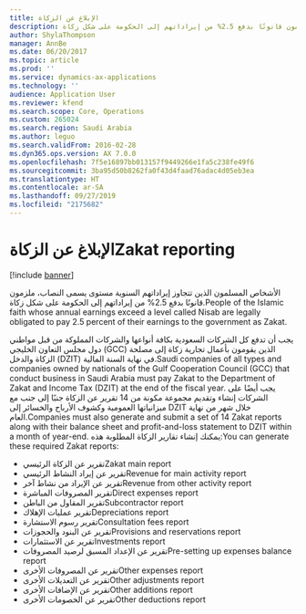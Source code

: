 ```yaml
---
title: الإبلاغ عن الزكاة
description: الأشخاص المسلمون الذين تتجاوز إيراداتهم السنوية مستوى يسمى النصاب، ملزمون قانونًا بدفع 2.5% من إيراداتهم إلى الحكومة على شكل زكاة.
author: ShylaThompson
manager: AnnBe
ms.date: 06/20/2017
ms.topic: article
ms.prod: ''
ms.service: dynamics-ax-applications
ms.technology: ''
audience: Application User
ms.reviewer: kfend
ms.search.scope: Core, Operations
ms.custom: 265024
ms.search.region: Saudi Arabia
ms.author: leguo
ms.search.validFrom: 2016-02-28
ms.dyn365.ops.version: AX 7.0.0
ms.openlocfilehash: 7f5e16897bb013157f9449266e1fa5c238fe49f6
ms.sourcegitcommit: 3ba95d50b8262fa0f43d4faad76adac4d05eb3ea
ms.translationtype: HT
ms.contentlocale: ar-SA
ms.lasthandoff: 09/27/2019
ms.locfileid: "2175682"
---
```

# <a name="zakat-reporting"></a><span data-ttu-id="35cdb-103">الإبلاغ عن الزكاة</span><span class="sxs-lookup"><span data-stu-id="35cdb-103">Zakat reporting</span></span>

[!include [banner](../includes/banner.md)]

<span data-ttu-id="35cdb-104">الأشخاص المسلمون الذين تتجاوز إيراداتهم السنوية مستوى يسمى النصاب، ملزمون قانونًا بدفع 2.5% من إيراداتهم إلى الحكومة على شكل زكاة.</span><span class="sxs-lookup"><span data-stu-id="35cdb-104">People of the Islamic faith whose annual earnings exceed a level called Nisab are legally obligated to pay 2.5 percent of their earnings to the government as Zakat.</span></span>

<span data-ttu-id="35cdb-105">يجب أن تدفع كل الشركات السعودية بكافة أنواعها والشركات المملوكة من قبل مواطني دول مجلس التعاون الخليجي (GCC) الذين يقومون بأعمال تجارية زكاة إلى مصلحة الزكاة والدخل (DZIT) في نهاية السنة المالية.</span><span class="sxs-lookup"><span data-stu-id="35cdb-105">Saudi companies of all types and companies owned by nationals of the Gulf Cooperation Council (GCC) that conduct business in Saudi Arabia must pay Zakat to the Department of Zakat and Income Tax (DZIT) at the end of the fiscal year.</span></span> <span data-ttu-id="35cdb-106">يجب أيضًا على الشركات إنشاء وتقديم مجموعة مكونة من 14 تقرير عن الزكاة جنبًا إلى جنب مع ميزانياتها العمومية وكشوف الأرباح والخسائر إلى DZIT خلال شهر من نهاية العام.</span><span class="sxs-lookup"><span data-stu-id="35cdb-106">Companies must also generate and submit a set of 14 Zakat reports along with their balance sheet and profit-and-loss statement to DZIT within a month of year-end.</span></span> <span data-ttu-id="35cdb-107">يمكنك إنشاء تقارير الزكاة المطلوبة هذه:</span><span class="sxs-lookup"><span data-stu-id="35cdb-107">You can generate these required Zakat reports:</span></span>
-   <span data-ttu-id="35cdb-108">تقرير عن الزكاة الرئيسي</span><span class="sxs-lookup"><span data-stu-id="35cdb-108">Zakat main report</span></span>
-   <span data-ttu-id="35cdb-109">تقرير عن إيراد النشاط الرئيسي</span><span class="sxs-lookup"><span data-stu-id="35cdb-109">Revenue for main activity report</span></span>
-   <span data-ttu-id="35cdb-110">تقرير عن الإيراد من نشاط آخر</span><span class="sxs-lookup"><span data-stu-id="35cdb-110">Revenue from other activity report</span></span>
-   <span data-ttu-id="35cdb-111">تقرير المصروفات المباشرة</span><span class="sxs-lookup"><span data-stu-id="35cdb-111">Direct expenses report</span></span>
-   <span data-ttu-id="35cdb-112">تقرير المقاول من الباطن</span><span class="sxs-lookup"><span data-stu-id="35cdb-112">Subcontractor report</span></span>
-   <span data-ttu-id="35cdb-113">تقرير عمليات الإهلاك</span><span class="sxs-lookup"><span data-stu-id="35cdb-113">Depreciations report</span></span>
-   <span data-ttu-id="35cdb-114">تقرير رسوم الاستشارة</span><span class="sxs-lookup"><span data-stu-id="35cdb-114">Consultation fees report</span></span>
-   <span data-ttu-id="35cdb-115">تقرير عن البنود والحجوزات</span><span class="sxs-lookup"><span data-stu-id="35cdb-115">Provisions and reservations report</span></span>
-   <span data-ttu-id="35cdb-116">تقرير عن الاستثمارات</span><span class="sxs-lookup"><span data-stu-id="35cdb-116">Investments report</span></span>
-   <span data-ttu-id="35cdb-117">تقرير عن الإعداد المسبق لرصيد المصروفات</span><span class="sxs-lookup"><span data-stu-id="35cdb-117">Pre-setting up expenses balance report</span></span>
-   <span data-ttu-id="35cdb-118">تقرير عن المصروفات الأخرى</span><span class="sxs-lookup"><span data-stu-id="35cdb-118">Other expenses report</span></span>
-   <span data-ttu-id="35cdb-119">تقرير عن التعديلات الأخرى</span><span class="sxs-lookup"><span data-stu-id="35cdb-119">Other adjustments report</span></span>
-   <span data-ttu-id="35cdb-120">تقرير عن الإضافات الأخرى</span><span class="sxs-lookup"><span data-stu-id="35cdb-120">Other additions report</span></span>
-   <span data-ttu-id="35cdb-121">تقرير عن الخصومات الأخرى</span><span class="sxs-lookup"><span data-stu-id="35cdb-121">Other deductions report</span></span>





